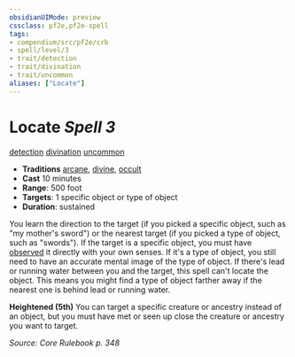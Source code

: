 ```yaml
---
obsidianUIMode: preview
cssclass: pf2e,pf2e-spell
tags:
- compendium/src/pf2e/crb
- spell/level/3
- trait/detection
- trait/divination
- trait/uncommon
aliases: ["Locate"]
---
```

# Locate *Spell 3*   
[detection](detection.md "Detection Effect Trait")  [divination](divination.md "Divination School Trait")  [uncommon](uncommon.md "Uncommon Rarity Trait")  

- **Traditions** [arcane](arcane.md "Arcane Tradition Trait"), [divine](divine.md "Divine Tradition Trait"), [occult](occult.md "Occult Tradition Trait")
- **Cast** 10 minutes 
- **Range**: 500 foot
- **Targets**: 1 specific object or type of object
- **Duration**: sustained

You learn the direction to the target (if you picked a specific object, such as "my mother's sword") or the nearest target (if you picked a type of object, such as "swords"). If the target is a specific object, you must have [observed](conditions.md#Observed) it directly with your own senses. If it's a type of object, you still need to have an accurate mental image of the type of object. If there's lead or running water between you and the target, this spell can't locate the object. This means you might find a type of object farther away if the nearest one is behind lead or running water.

**Heightened (5th)** You can target a specific creature or ancestry instead of an object, but you must have met or seen up close the creature or ancestry you want to target.

*Source: Core Rulebook p. 348*